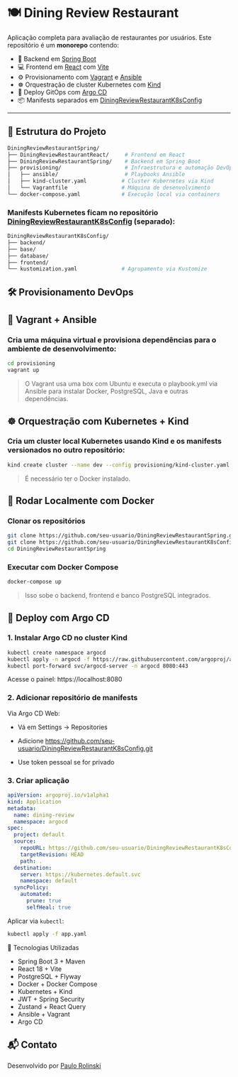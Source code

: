 # 🍽️ Dining Review Restaurant

Aplicação completa para avaliação de restaurantes por usuários. Este repositório é um **monorepo** contendo:

- 🎯 Backend em [Spring Boot](https://spring.io/projects/spring-boot)
- 💻 Frontend em [React](https://react.dev/) com [Vite](https://vitejs.dev/)
- ⚙️ Provisionamento com [Vagrant](https://www.vagrantup.com/) e [Ansible](https://docs.ansible.com/)
- ☸️ Orquestração de cluster Kubernetes com [Kind](https://kind.sigs.k8s.io/)
- 🚀 Deploy GitOps com [Argo CD](https://argo-cd.readthedocs.io/)
- 📦 Manifests separados em [DiningReviewRestaurantK8sConfig](https://github.com/paulorolinski/DiningReviewRestaurantK8sConfig)

---

## 📁 Estrutura do Projeto

```bash
DiningReviewRestaurantSpring/
├── DiningReviewRestaurantReact/     # Frontend em React
├── DiningReviewRestaurantSpring/    # Backend em Spring Boot
├── provisioning/                    # Infraestrutura e automação DevOps
│   ├── ansible/                     # Playbooks Ansible
│   ├── kind-cluster.yaml           # Cluster Kubernetes via Kind
│   └── Vagrantfile                 # Máquina de desenvolvimento
└── docker-compose.yaml             # Execução local via containers
```

### Manifests Kubernetes ficam no repositório [DiningReviewRestaurantK8sConfig](https://github.com/seu-usuario/DiningReviewRestaurantK8sConfig) (separado):
```bash
DiningReviewRestaurantK8sConfig/
├── backend/
├── base/
├── database/
├── frontend/
└── kustomization.yaml              # Agrupamento via Kustomize
```

## 🛠️ Provisionamento DevOps
## 🔧 Vagrant + Ansible
### Cria uma máquina virtual e provisiona dependências para o ambiente de desenvolvimento:

```bash
cd provisioning
vagrant up
```

>O Vagrant usa uma box com Ubuntu e executa o playbook.yml via Ansible para instalar Docker, PostgreSQL, Java e outras dependências.

## ☸️ Orquestração com Kubernetes + Kind
### Cria um cluster local Kubernetes usando Kind e os manifests versionados no outro repositório:

```bash
kind create cluster --name dev --config provisioning/kind-cluster.yaml
```

>É necessário ter o Docker instalado.

## 🐳 Rodar Localmente com Docker
### Clonar os repositórios

```bash
git clone https://github.com/seu-usuario/DiningReviewRestaurantSpring.git
git clone https://github.com/seu-usuario/DiningReviewRestaurantK8sConfig.git
cd DiningReviewRestaurantSpring
```

### Executar com Docker Compose
```bash
docker-compose up
```

>Isso sobe o backend, frontend e banco PostgreSQL integrados.

## 🚀 Deploy com Argo CD
### 1. Instalar Argo CD no cluster Kind

```bash
kubectl create namespace argocd
kubectl apply -n argocd -f https://raw.githubusercontent.com/argoproj/argo-cd/stable/manifests/install.yaml
kubectl port-forward svc/argocd-server -n argocd 8080:443
```


Acesse o painel: https://localhost:8080

### 2. Adicionar repositório de manifests
Via Argo CD Web:

- Vá em Settings → Repositories

- Adicione https://github.com/seu-usuario/DiningReviewRestaurantK8sConfig.git

- Use token pessoal se for privado

### 3. Criar aplicação
```yaml
apiVersion: argoproj.io/v1alpha1
kind: Application
metadata:
  name: dining-review
  namespace: argocd
spec:
  project: default
  source:
    repoURL: https://github.com/seu-usuario/DiningReviewRestaurantK8sConfig.git
    targetRevision: HEAD
    path: .
  destination:
    server: https://kubernetes.default.svc
    namespace: default
  syncPolicy:
    automated:
      prune: true
      selfHeal: true
```

Aplicar via ```kubectl```:
```bash
kubectl apply -f app.yaml
```

📌 Tecnologias Utilizadas
- Spring Boot 3 + Maven
- React 18 + Vite
- PostgreSQL + Flyway 
- Docker + Docker Compose
- Kubernetes + Kind
- JWT + Spring Security
- Zustand + React Query
- Ansible + Vagrant
- Argo CD

## 📬 Contato
Desenvolvido por [Paulo Rolinski](https://www.linkedin.com/in/paulo-rolinski/)